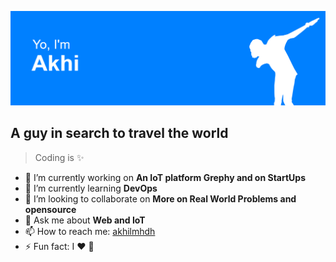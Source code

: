 ![Profile Pic](https://github.com/akhilmhdh/akhilmhdh/blob/master/media/profile.png)
## A guy in search to travel the world
> Coding is :sparkles:

- 🔭 I’m currently working on **An IoT platform Grephy and on StartUps**
- 🌱 I’m currently learning **DevOps**
- 👯 I’m looking to collaborate on **More on Real World Problems and opensource**
- 💬 Ask me about **Web and IoT**
- 📫 How to reach me: [akhilmhdh](https://www.linkedin.com/in/akhilmhdh/)
- ⚡ Fun fact: I :heart: :dog:
